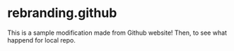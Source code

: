 # rebranding.github
 
This is a sample modification made from Github website! Then, to see what happend for local repo.
